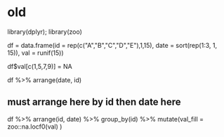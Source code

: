 # old

library(dplyr); library(zoo)

df = data.frame(id = rep(c("A","B","C","D","E"),1,15),
                date = sort(rep(1:3, 1, 15)),
                val = runif(15))

df$val[c(1,5,7,9)] = NA

df %>% arrange(date, id)

## must arrange here by id then date here
df %>% arrange(id, date) %>% group_by(id) %>% 
  mutate(val_fill = zoo::na.locf0(val) )
